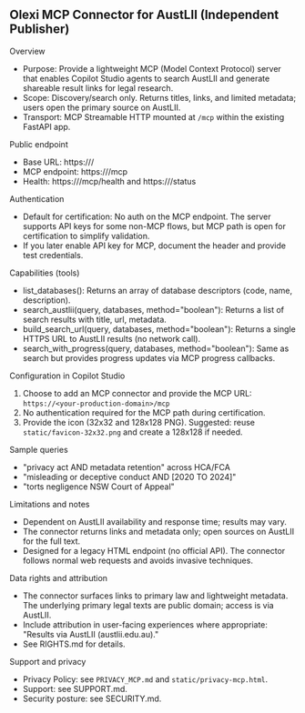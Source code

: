 ## Olexi MCP Connector for AustLII (Independent Publisher)

Overview
- Purpose: Provide a lightweight MCP (Model Context Protocol) server that enables Copilot Studio agents to search AustLII and generate shareable result links for legal research.
- Scope: Discovery/search only. Returns titles, links, and limited metadata; users open the primary source on AustLII.
- Transport: MCP Streamable HTTP mounted at `/mcp` within the existing FastAPI app.

Public endpoint
- Base URL: https://<your-production-domain>/
- MCP endpoint: https://<your-production-domain>/mcp
- Health: https://<your-production-domain>/mcp/health and https://<your-production-domain>/status

Authentication
- Default for certification: No auth on the MCP endpoint. The server supports API keys for some non-MCP flows, but MCP path is open for certification to simplify validation.
- If you later enable API key for MCP, document the header and provide test credentials.

Capabilities (tools)
- list_databases(): Returns an array of database descriptors (code, name, description).
- search_austlii(query, databases, method="boolean"): Returns a list of search results with title, url, metadata.
- build_search_url(query, databases, method="boolean"): Returns a single HTTPS URL to AustLII results (no network call).
- search_with_progress(query, databases, method="boolean"): Same as search but provides progress updates via MCP progress callbacks.

Configuration in Copilot Studio
1) Choose to add an MCP connector and provide the MCP URL: `https://<your-production-domain>/mcp`
2) No authentication required for the MCP path during certification.
3) Provide the icon (32x32 and 128x128 PNG). Suggested: reuse `static/favicon-32x32.png` and create a 128x128 if needed.

Sample queries
- "privacy act AND metadata retention" across HCA/FCA
- "misleading or deceptive conduct AND [2020 TO 2024]"
- "torts negligence NSW Court of Appeal"

Limitations and notes
- Dependent on AustLII availability and response time; results may vary.
- The connector returns links and metadata only; open sources on AustLII for the full text.
- Designed for a legacy HTML endpoint (no official API). The connector follows normal web requests and avoids invasive techniques.

Data rights and attribution
- The connector surfaces links to primary law and lightweight metadata. The underlying primary legal texts are public domain; access is via AustLII.
- Include attribution in user-facing experiences where appropriate: "Results via AustLII (austlii.edu.au)."
- See RIGHTS.md for details.

Support and privacy
- Privacy Policy: see `PRIVACY_MCP.md` and `static/privacy-mcp.html`.
- Support: see SUPPORT.md.
- Security posture: see SECURITY.md.
